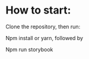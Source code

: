 # How to start:

Clone the repository, then run:

Npm install or yarn, followed by

Npm run storybook
